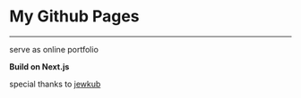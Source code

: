 # My Github Pages  
---
serve as online portfolio  
  
**Build on Next.js**  
  
special thanks to [jewkub](https://github.com/jewkub/jewkub.github.io)
